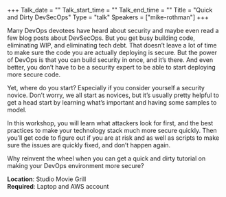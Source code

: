 +++
Talk_date = ""
Talk_start_time = ""
Talk_end_time = ""
Title = "Quick and Dirty DevSecOps"
Type = "talk"
Speakers = ["mike-rothman"]
+++

Many DevOps devotees have heard about security and maybe even read a few blog posts about DevSecOps. But you get busy building code, eliminating WIP, and eliminating tech debt. That doesn’t leave a lot of time to make sure the code you are actually deploying is secure. But the power of DevOps is that you can build security in once, and it’s there. And even better, you don’t have to be a security expert to be able to start deploying more secure code.

Yet, where do you start? Especially if you consider yourself a security novice. Don’t worry, we all start as novices, but it’s usually pretty helpful to get a head start by learning what’s important and having some samples to model.

In this workshop, you will learn what attackers look for first, and the best practices to make your technology stack much more secure quickly. Then you’ll get code to figure out if you are at risk and as well as scripts to make sure the issues are quickly fixed, and don’t happen again.  

Why reinvent the wheel when you can get a quick and dirty tutorial on making your DevOps environment more secure? 

<b>Location</b>: Studio Movie Grill<br/>
<b>Required</b>: Laptop and AWS account<br/>